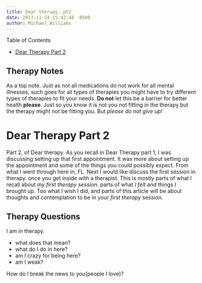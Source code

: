 ```yaml
---
title: Dear therapy..pt2
date: 2017-11-24 15:42:44 -0500
author: Michael Williams
---
```

Table of Contents
- [Dear Therapy Part 2](#dear-therapy-part-2)

## Therapy Notes

As a top note. Just as not all medications do not work for all mental illnesses, such goes for all types of therapies you might have to try different types of therapies to fit your needs. **Do not** let this be a barrier for better health **please**. Just so you know it is not you not fitting in the therapy but the therapy might not be fitting you. But _please do not give up!_

# Dear Therapy Part 2

Part 2, of Dear therapy. As you recall in Dear Therapy part 1, I was discussing setting up that first appointment. It was more about setting up the appointment and some of the things you could possibly expect. From what I went through here in, FL.
Next I would like discuss the first session in therapy. 
once you get inside with a therapist. This is mostly parts of what I recall about _my first therapy session_. parts of what _I felt_ and things I brought up. Too what I wish I did, and parts of this article will be about thoughts and contemplation to be in your _first therapy_ session. 

## Therapy Questions

I am in therapy. 
- what does that mean?
- what do I do in here?
- am I crazy for being here?
- am I weak?

How do I break the news to you(people I love)?
